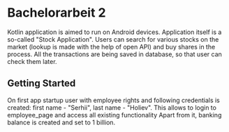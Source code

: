 # Bachelorarbeit 2

Kotlin application is aimed to run on Android devices. Application itself is a so-called "Stock Application". Users can search for various stocks on the market (lookup is made with the help of open API) and buy shares in the process. All the transactions are being saved in database, so that user can check them later.

## Getting Started

On first app startup user with employee rights and following credentials is created: first name - "Serhii", last name - "Holiev". This allows to login to employee_page and access all existing functionality
Apart from it, banking balance is created and set to 1 billion.

